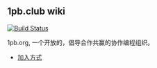 ## 1pb.club wiki

[![Build Status](https://travis-ci.org/1pb-club/wiki.svg?branch=master)](https://travis-ci.org/1pb-club/wiki)

1pb.org, 一个开放的，倡导合作共赢的协作编程组织。

* [加入方式](how.md)


